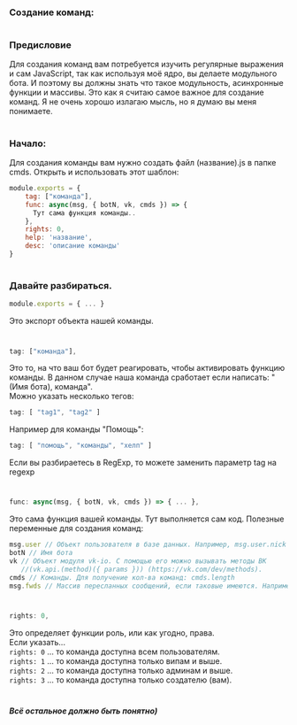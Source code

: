 ### Создание команд:
#
### Предисловие
  Для создания команд вам потребуется изучить регулярные выражения и сам JavaScript, так как используя моё ядро, вы делаете модульного бота. И поэтому вы должны знать что такое модульность, асинхронные функции и массивы. Это как я считаю самое важное для создание команд.
  Я не очень хорошо излагаю мысль, но я думаю вы меня понимаете.
#
### Начало:
Для создания команды вам нужно создать файл (название).js в папке cmds.
Открыть и использовать этот шаблон:

```js
module.exports = {
    tag: ["команда"],
    func: async(msg, { botN, vk, cmds }) => {
      Тут сама функция команды..
    },
    rights: 0,
    help: 'название',
    desc: 'описание команды'
}
```
#
### Давайте разбираться.

```js
module.exports = { ... }
```

Это экспорт объекта нашей команды.
#
```js
tag: ["команда"],
```

Это то, на что ваш бот будет реагировать, чтобы активировать функцию команды. В данном случае наша команда сработает если написать: "(Имя бота), команда".<br>
Можно указать несколько тегов: 
```js
tag: [ "tag1", "tag2" ]
```
Например для команды "Помощь":
```js
tag: [ "помощь", "команды", "хелп" ]
```
Если вы разбираетесь в RegExp, то можете заменить параметр tag на regexp
#
```js
func: async(msg, { botN, vk, cmds }) => { ... },
```

Это сама функция вашей команды. Тут выполняется сам код.
Полезные переменные для создания команд:
```js
msg.user // Объект пользователя в базе данных. Например, msg.user.nick содержит ник пользователя, а msg.user.rights - его права
botN // Имя бота
vk // Объект модуля vk-io. С помощью его можно вызывать методы ВК
   //(vk.api.(method)({ params })) (https://vk.com/dev/methods).
cmds // Команды. Для получение кол-ва команд: cmds.length
msg.fwds // Массив пересланных сообщений, если таковые имеются. Например msg.fwds[0].senderId содержит айди автора пересланного сообщения
```
#
```js
rights: 0,
```

Это определяет функции роль, или как угодно, права.<br>
Если указать...<br>
```rights: 0``` ... то команда доступна всем пользователям.<br>
```rights: 1``` ... то команда доступна только випам и выше.<br>
```rights: 2``` ... то команда доступна только админам и выше.<br>
```rights: 3``` ... то команда доступна только создателю (вам).
#
##### Всё остальное должно быть понятно)

